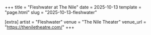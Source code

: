 +++
title = "Fleshwater at The Nile"
date = 2025-10-13
template = "page.html"
slug = "2025-10-13-fleshwater"

[extra]
artist = "Fleshwater"
venue = "The Nile Theater"
venue_url = "https://theniletheatre.com/"
+++
